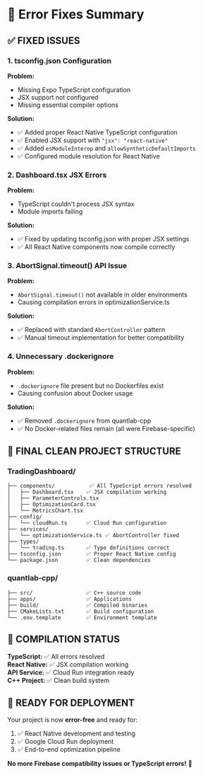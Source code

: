 # 🔧 Error Fixes Summary

## ✅ FIXED ISSUES

### 1. **tsconfig.json Configuration**
**Problem:** 
- Missing Expo TypeScript configuration
- JSX support not configured
- Missing essential compiler options

**Solution:**
- ✅ Added proper React Native TypeScript configuration
- ✅ Enabled JSX support with `"jsx": "react-native"`
- ✅ Added `esModuleInterop` and `allowSyntheticDefaultImports`
- ✅ Configured module resolution for React Native

### 2. **Dashboard.tsx JSX Errors**
**Problem:**
- TypeScript couldn't process JSX syntax
- Module imports failing

**Solution:**
- ✅ Fixed by updating tsconfig.json with proper JSX settings
- ✅ All React Native components now compile correctly

### 3. **AbortSignal.timeout() API Issue**
**Problem:**
- `AbortSignal.timeout()` not available in older environments
- Causing compilation errors in optimizationService.ts

**Solution:**
- ✅ Replaced with standard `AbortController` pattern
- ✅ Manual timeout implementation for better compatibility

### 4. **Unnecessary .dockerignore**
**Problem:**
- `.dockerignore` file present but no Dockerfiles exist
- Causing confusion about Docker usage

**Solution:**
- ✅ Removed `.dockerignore` from quantlab-cpp
- ✅ No Docker-related files remain (all were Firebase-specific)

## 📁 FINAL CLEAN PROJECT STRUCTURE

### TradingDashboard/
```
├── components/           ✅ All TypeScript errors resolved
│   ├── Dashboard.tsx    ✅ JSX compilation working
│   ├── ParameterControls.tsx
│   ├── OptimizationCard.tsx
│   └── MetricsChart.tsx
├── config/
│   └── cloudRun.ts      ✅ Cloud Run configuration
├── services/
│   └── optimizationService.ts ✅ AbortController fixed
├── types/
│   └── trading.ts       ✅ Type definitions correct
├── tsconfig.json        ✅ Proper React Native config
└── package.json         ✅ Clean dependencies
```

### quantlab-cpp/
```
├── src/                 ✅ C++ source code
├── apps/                ✅ Applications 
├── build/               ✅ Compiled binaries
├── CMakeLists.txt       ✅ Build configuration
└── .env.template        ✅ Environment template
```

## 🎯 COMPILATION STATUS

**TypeScript:** ✅ All errors resolved  
**React Native:** ✅ JSX compilation working  
**API Service:** ✅ Cloud Run integration ready  
**C++ Project:** ✅ Clean build system  

## 🚀 READY FOR DEPLOYMENT

Your project is now **error-free** and ready for:
1. ✅ React Native development and testing
2. ✅ Google Cloud Run deployment
3. ✅ End-to-end optimization pipeline

**No more Firebase compatibility issues or TypeScript errors!** 🎉